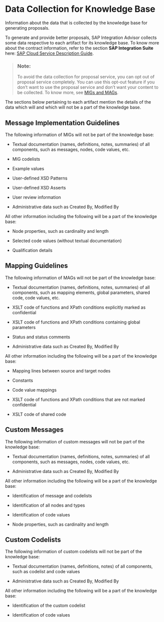 <!-- loioe5bd17fbb36242e0bf621a9e0953f9a0 -->

# Data Collection for Knowledge Base

Information about the data that is collected by the knowledge base for generating proposals.

To generate and provide better proposals, SAP Integration Advisor collects some data respective to each artifact for its knowledge base. To know more about the contract information, refer to the section **SAP Integration Suite** here: [SAP Cloud Service Description Guide](https://cloudplatform.sap.com/support/service-description.html#section_11).

> ### Note:  
> To avoid the data collection for proposal service, you can opt out of proposal service completely. You can use this opt-out feature if you don’t want to use the proposal service and don’t want your content to be collected. To know more, see [MIGs and MAGs](../50-Development/migs-and-mags-4c442af.md).

The sections below pertaining to each artifact mention the details of the data which will and which will not be a part of the knowledge base.



<a name="loioe5bd17fbb36242e0bf621a9e0953f9a0__section_r4g_lqz_jbc"/>

## Message Implementation Guidelines

The following information of MIGs will not be part of the knowledge base:

-   Textual documentation \(names, definitions, notes, summaries\) of all components, such as messages, nodes, code values, etc.

-   MIG codelists
-   Example values
-   User-defined XSD Patterns
-   User-defined XSD Asserts
-   User review information
-   Administrative data such as Created By, Modified By

All other information including the following will be a part of the knowledge base:

-   Node properties, such as cardinality and length

-   Selected code values \(without textual documentation\)
-   Qualification details



<a name="loioe5bd17fbb36242e0bf621a9e0953f9a0__section_jz4_cvz_jbc"/>

## Mapping Guidelines

The following information of MAGs will not be part of the knowledge base:

-   Textual documentation \(names, definitions, notes, summaries\) of all components, such as mapping elements, global parameters, shared code, code values, etc.

-   XSLT code of functions and XPath conditions explicitly marked as confidential
-   XSLT code of functions and XPath conditions containing global parameters
-   Status and status comments
-   Administrative data such as Created By, Modified By

All other information including the following will be a part of the knowledge base:

-   Mapping lines between source and target nodes

-   Constants
-   Code value mappings
-   XSLT code of functions and XPath conditions that are not marked confidential
-   XSLT code of shared code



<a name="loioe5bd17fbb36242e0bf621a9e0953f9a0__section_w3t_qwz_jbc"/>

## Custom Messages

The following information of custom messages will not be part of the knowledge base:

-   Textual documentation \(names, definitions, notes, summaries\) of all components, such as messages, nodes, code values, etc.

-   Administrative data such as Created By, Modified By

All other information including the following will be a part of the knowledge base:

-   Identification of message and codelists

-   Identification of all nodes and types
-   Identification of code values
-   Node properties, such as cardinality and length



<a name="loioe5bd17fbb36242e0bf621a9e0953f9a0__section_h3p_2yq_ndc"/>

## Custom Codelists

The following information of custom codelists will not be part of the knowledge base:

-   Textual documentation \(names, definitions, notes\) of all components, such as codelist and code values

-   Administrative data such as Created By, Modified By

All other information including the following will be a part of the knowledge base:

-   Identification of the custom codelist

-   Identification of code values

